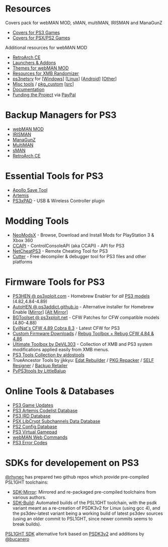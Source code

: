 # Resources
Covers pack for webMAN MOD, sMAN, multiMAN, IRISMAN and ManaGunZ
 
* [Covers for PS3 Games](https://github.com/aldostools/Resources/releases/download/1.0/EP0001-BLES80608_00-COVERS0000000000.pkg)
* [Covers for PSX/PS2 Games](https://github.com/aldostools/Resources/releases/download/1.0/EP0001-BLES80608_00-COVERS00000RETRO.pkg)

Additional resources for webMAN MOD
* [RetroArch CE](https://github.com/aldostools/Resources/releases/download/RetroArch_CE/RetroArch_Psx-Place_Community_Edition_unofficial_beta-20220315.pkg)
* [Launchers & Addons](https://github.com/aldostools/Resources/releases/tag/Addons)
* [Themes for webMAN MOD](https://github.com/aldostools/Resources/releases/tag/Themes)
* [Resources for XMB Randomizer](https://github.com/aldostools/Resources/releases/tag/XMB_Randomizers)
* [ps3netsrv](https://github.com/aldostools/webMAN-MOD/tree/master/_Projects_/ps3netsrv) for [[Windows](https://github.com/aldostools/webMAN-MOD/releases/download/1.47.41/ps3netsrv_20220421.zip)] [[Linux](https://github.com/aldostools/webMAN-MOD/tree/master/_Projects_/ps3netsrv/bins/Linux)] [[Android](https://github.com/aldostools/webMAN-MOD/tree/master/_Projects_/ps3netsrv/bins/Android)] [[Other](https://github.com/aldostools/webMAN-MOD/tree/master/_Projects_/ps3netsrv/bins)]
* [Misc tools](https://github.com/aldostools/webMAN-MOD/tree/master/_Projects_/tools) / [pkg_custom](https://github.com/aldostools/webMAN-MOD/raw/master/_Projects_/updater/pkg_custom.exe) [[src](https://github.com/aldostools/webMAN-MOD/tree/master/_Projects_/pkglaunch/pypkg)]
* [Documentation](https://github.com/aldostools/webMAN-MOD/wiki)
* [Funding the Project](https://donate.aldostools.org) via [PayPal](https://paypal.me/aldostools)

# Backup Managers for PS3
* [webMAN MOD](https://github.com/aldostools/webMAN-MOD/releases)
* [IRISMAN](https://github.com/aldostools/IRISMAN/releases)
* [ManaGunZ](https://github.com/Zarh/ManaGunZ/releases)
* [MultiMAN](https://store.brewology.com/ahomebrew.php?brewid=24)
* [sMAN](https://store.brewology.com/ahomebrew.php?brewid=309)
* [RetroArch CE](https://store.brewology.com/ahomebrew.php?brewid=152) 
 
# Essential Tools for PS3
* [Apollo Save Tool](https://store.brewology.com/ahomebrew.php?brewid=321) 
* [Artemis](https://store.brewology.com/ahomebrew.php?brewid=152)
* [PS3xPAD](https://www.psx-place.com/resources/ps3xpad.22/) - USB & Wireless Controller plugin

# Modding Tools
* [NeoModsX](https://github.com/ohhsodead/neomodsx) - Browse, Download and Install Mods for PlayStation 3 & Xbox 360
* [CCAPI](https://store.brewology.com/ahomebrew.php?brewid=254) - ControlConsoleAPI (aka CCAPI) - API for PS3
* [NetCheatPS3](https://github.com/Dnawrkshp/NetCheatPS3) - Remote Cheating Tool for PS3
* [Cutter](https://cutter.re/#features) - Free decompiler & debugger tool for PS3 files and other platforms
 
# Firmware Tools for PS3
* [PS3HEN @ ps3xploit.com](https://ps3xploit.com) - Homebrew Enabler for *all* [PS3 models](http://www.psdevwiki.com/ps3/SKU_Models) (4.82,4.84-4.89)
* [AutoHEN @ ps3addict.github.io](https://ps3addict.github.io/autohen) - Alternative installer for Homebrew Enable  [[Mirror](https://ps3addict.github.io/hen_installer)] [[Alt Mirror](https://ps3addict.github.io/alternate/)]
* [BGToolset @ ps3xploit.net](https://ps3xploit.net/bgtoolset/) - CFW Patches for CFW compatible models (4.80-4.88)
* [EvilNat's CFW 4.89 Cobra 8.3](https://www.brewology.com/?p=4661) - Latest CFW for PS3
* [Custom Firmware Downloads](https://archive.midnightchannel.net/SonyPS/Firmware/?cat=rebug) / 
  [Rebug Toolbox + Rebug CFW 4.84 & 4.86](https://store.brewology.com/ahomebrew.php?brewid=308)
* [Ultimate Toolbox by DeViL303](https://store.brewology.com/ahomebrew.php?brewid=326) - Collection of XMB and PS3 system modifications applied easily from XMB menus.
* [PS3 Tools Collection by aldostools](https://www.psx-place.com/resources/ps3-tools-collection.594/)
* TrueAncestor Tools by jjkkyu: [Edat Rebuilder](https://www.psx-place.com/resources/trueancestor-edat-rebuilder-by-jjkkyu.34/) /
  [PKG Repacker](https://www.psx-place.com/resources/trueancestor-pkg-repacker-by-jjkkyu.31/) /
  [SELF Resigner](https://www.psx-place.com/resources/trueancestor-self-resigner-by-jjkkyu.33/) /
  [Backup Retailer](https://www.psx-place.com/threads/trueancestor-backup-retailer-v2-20.13317/)
* [PyPS3tools by LittleBalup](https://github.com/littlebalup/PyPS3tools)  
 
# Online Tools & Databases
* [PS3 Game Updates](https://ps3.aldostools.org/updates.html)
* [PS3 Artemis Codelist Database](https://ps3.aldostools.org/codelist.html)
* [PS3 IRD Database](https://ps3.aldostools.org/ird.html)
* [PSX LibCrypt Subchannels Data Database](https://ps3.aldostools.org/lsd.html)
* [PS2 Config Database](https://ps3.aldostools.org/ps2config.html)
* [PS3 Virtual Gamepad](https://pad.aldostools.org)
* [webMAN Web Commands](https://github.com/aldostools/webMAN-MOD/wiki/Web-Commands)
* [PS3 Error Codes](https://www.psdevwiki.com/ps3/Error_Codes#Generic_errors)
 
# SDKs for developement on PS3
[@rhynec](https://github.com/rhynec?tab=repositories) has prepared two github repos which provide pre-compiled PSL1GHT toolchains:
- [SDK-Mirror](https://github.com/PS3SDK-Misc/SDK-Mirror): Mirrored and re-packaged pre-compiled toolchains from various authors.
- [SDK-Build](https://github.com/PS3SDK-Misc/SDK-Build): Automated builds of the PSL1GHT toolchain, with the psdk variant meant as a re-creation of PSDK3v2 for Linux (using gcc 4), and the ps3dev-latest variant being a working build of latest ps3dev sources (using an older commit to PSL1GHT, since newer commits seems to break builds).
 
[PSL1GHT SDK](https://github.com/bucanero/psl1ghtv2_ports) alternative fork based on [PSDK3v2](https://github.com/Estwald/PSDK3v2) and additions by [@bucanero](https://github.com/bucanero?tab=repositories)
